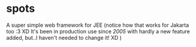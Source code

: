 # spots
A super simple web framework for JEE (notice how that works for Jakarta too :3 XD   It's been in production use since *2005* with hardly a new feature added, but..I haven't needed to change it! XD )
